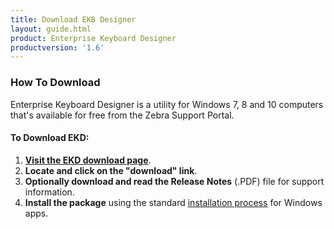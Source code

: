```yaml
---
title: Download EKB Designer
layout: guide.html
product: Enterprise Keyboard Designer
productversion: '1.6'
---
```


### How To Download
Enterprise Keyboard Designer is a utility for Windows 7, 8 and 10 computers that's available for free from the Zebra Support Portal. 

#### To Download EKD: 

1. **[Visit the EKD download page](https://www.zebra.com/us/en/support-downloads/software/productivity-apps/enterprise-keyboard-designer.html)**.
2. **Locate and click on the "download" link**.
3. **Optionally download and read the Release Notes** (.PDF) file for support information. 
4. **Install the package** using the standard [installation process](../guide/setup) for Windows apps.

<!-- 10/22/19- "vanity" link provided by support portal team to replace full URL

https://www.zebra.com/us/en/support-downloads/software/productivity-apps/enterprise-keyboard-designer.html 

-->